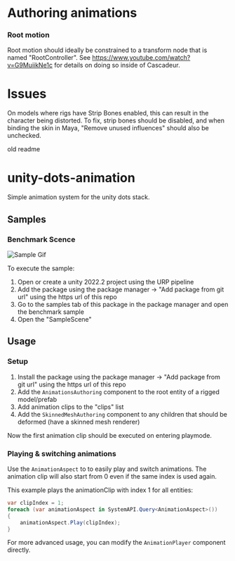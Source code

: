 

# Authoring animations

### Root motion
Root motion should ideally be constrained to a transform node that is named "RootController". 
See https://www.youtube.com/watch?v=G9MuiikNe1c for details on doing so inside of Cascadeur.

# Issues
On models where rigs have Strip Bones enabled, this can result in the character being distorted. To fix, strip bones
should be disabled, and when binding the skin in Maya, "Remove unused influences" should also be unchecked.



old readme
# unity-dots-animation
Simple animation system for the unity dots stack.

## Samples

### Benchmark Scence
![Sample Gif](Samples~/sample.gif)

To execute the sample:

1. Open or create a unity 2022.2 project using the URP pipeline
2. Add the package using the package manager -> "Add package from git url" using the https url of this repo
3. Go to the samples tab of this package in the package manager and open the benchmark sample
4. Open the "SampleScene"

## Usage

### Setup
1. Install the package using the package manager -> "Add package from git url" using the https url of this repo
2. Add the `AnimationsAuthoring` component to the root entity of a rigged model/prefab
3. Add animation clips to the "clips" list
4. Add the `SkinnedMeshAuthoring` component to any children that should be deformed (have a skinned mesh renderer)

Now the first animation clip should be executed on entering playmode.

### Playing & switching animations

Use the `AnimationAspect` to to easily play and switch animations.
The animation clip will also start from 0 even if the same index is used again.

This example plays the animationClip with index 1 for all entities:
```csharp
var clipIndex = 1;
foreach (var animationAspect in SystemAPI.Query<AnimationAspect>())
{
    animationAspect.Play(clipIndex);
}
```

For more advanced usage, you can modify the `AnimationPlayer` component directly.
